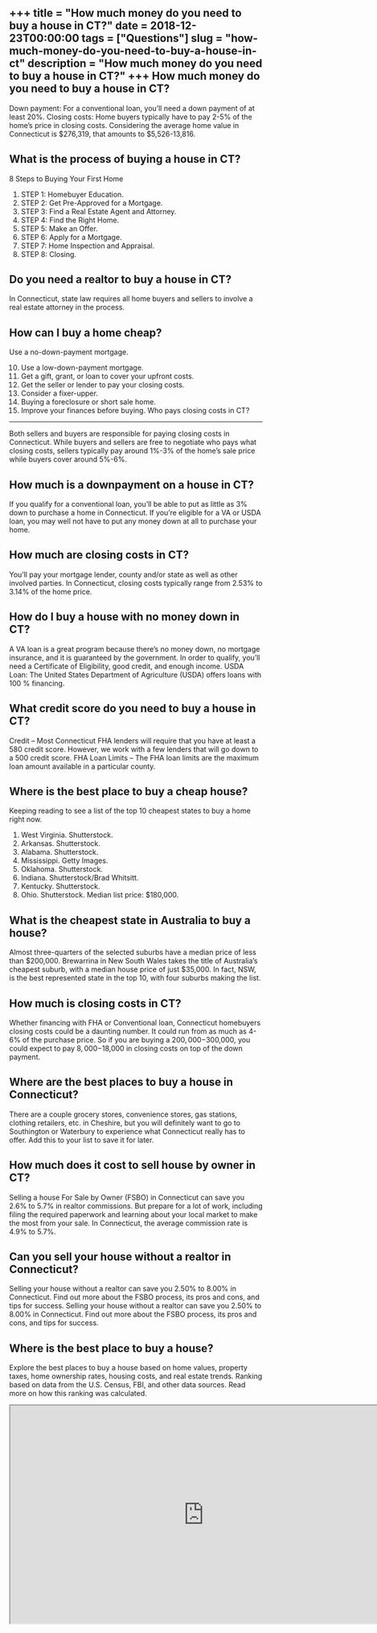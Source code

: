 +++
title = "How much money do you need to buy a house in CT?"
date = 2018-12-23T00:00:00
tags = ["Questions"]
slug = "how-much-money-do-you-need-to-buy-a-house-in-ct"
description = "How much money do you need to buy a house in CT?"
+++
How much money do you need to buy a house in CT?
------------------------------------------------

Down payment: For a conventional loan, you’ll need a down payment of at least 20%. Closing costs: Home buyers typically have to pay 2-5% of the home’s price in closing costs. Considering the average home value in Connecticut is $276,319, that amounts to $5,526-13,816.

What is the process of buying a house in CT?
--------------------------------------------

8 Steps to Buying Your First Home

1. STEP 1: Homebuyer Education.
2. STEP 2: Get Pre-Approved for a Mortgage.
3. STEP 3: Find a Real Estate Agent and Attorney.
4. STEP 4: Find the Right Home.
5. STEP 5: Make an Offer.
6. STEP 6: Apply for a Mortgage.
7. STEP 7: Home Inspection and Appraisal.
8. STEP 8: Closing.

Do you need a realtor to buy a house in CT?
-------------------------------------------

In Connecticut, state law requires all home buyers and sellers to involve a real estate attorney in the process.

How can I buy a home cheap?
---------------------------

Use a no-down-payment mortgage.

10. Use a low-down-payment mortgage.
11. Get a gift, grant, or loan to cover your upfront costs.
12. Get the seller or lender to pay your closing costs.
13. Consider a fixer-upper.
14. Buying a foreclosure or short sale home.
15. Improve your finances before buying.
Who pays closing costs in CT?
-----------------------------

Both sellers and buyers are responsible for paying closing costs in Connecticut. While buyers and sellers are free to negotiate who pays what closing costs, sellers typically pay around 1%-3% of the home’s sale price while buyers cover around 5%-6%.

How much is a downpayment on a house in CT?
-------------------------------------------

If you qualify for a conventional loan, you’ll be able to put as little as 3% down to purchase a home in Connecticut. If you’re eligible for a VA or USDA loan, you may well not have to put any money down at all to purchase your home.

How much are closing costs in CT?
---------------------------------

You’ll pay your mortgage lender, county and/or state as well as other involved parties. In Connecticut, closing costs typically range from 2.53% to 3.14% of the home price.

How do I buy a house with no money down in CT?
----------------------------------------------

A VA loan is a great program because there’s no money down, no mortgage insurance, and it is guaranteed by the government. In order to qualify, you’ll need a Certificate of Eligibility, good credit, and enough income. USDA Loan: The United States Department of Agriculture (USDA) offers loans with 100 % financing.

What credit score do you need to buy a house in CT?
---------------------------------------------------

Credit – Most Connecticut FHA lenders will require that you have at least a 580 credit score. However, we work with a few lenders that will go down to a 500 credit score. FHA Loan Limits – The FHA loan limits are the maximum loan amount available in a particular county.

Where is the best place to buy a cheap house?
---------------------------------------------

Keeping reading to see a list of the top 10 cheapest states to buy a home right now.

1. West Virginia. Shutterstock.
2. Arkansas. Shutterstock.
3. Alabama. Shutterstock.
4. Mississippi. Getty Images.
5. Oklahoma. Shutterstock.
6. Indiana. Shutterstock/Brad Whitsitt.
7. Kentucky. Shutterstock.
8. Ohio. Shutterstock. Median list price: $180,000.

What is the cheapest state in Australia to buy a house?
-------------------------------------------------------

Almost three-quarters of the selected suburbs have a median price of less than $200,000. Brewarrina in New South Wales takes the title of Australia’s cheapest suburb, with a median house price of just $35,000. In fact, NSW, is the best represented state in the top 10, with four suburbs making the list.

How much is closing costs in CT?
--------------------------------

Whether financing with FHA or Conventional loan, Connecticut homebuyers closing costs could be a daunting number. It could run from as much as 4-6% of the purchase price. So if you are buying a $200,000-$300,000, you could expect to pay $8,000-$18,000 in closing costs on top of the down payment.

Where are the best places to buy a house in Connecticut?
--------------------------------------------------------

There are a couple grocery stores, convenience stores, gas stations, clothing retailers, etc. in Cheshire, but you will definitely want to go to Southington or Waterbury to experience what Connecticut really has to offer. Add this to your list to save it for later.

How much does it cost to sell house by owner in CT?
---------------------------------------------------

Selling a house For Sale by Owner (FSBO) in Connecticut can save you 2.6% to 5.7% in realtor commissions. But prepare for a lot of work, including filing the required paperwork and learning about your local market to make the most from your sale. In Connecticut, the average commission rate is 4.9% to 5.7%.

Can you sell your house without a realtor in Connecticut?
---------------------------------------------------------

Selling your house without a realtor can save you 2.50% to 8.00% in Connecticut. Find out more about the FSBO process, its pros and cons, and tips for success. Selling your house without a realtor can save you 2.50% to 8.00% in Connecticut. Find out more about the FSBO process, its pros and cons, and tips for success.

Where is the best place to buy a house?
---------------------------------------

Explore the best places to buy a house based on home values, property taxes, home ownership rates, housing costs, and real estate trends. Ranking based on data from the U.S. Census, FBI, and other data sources. Read more on how this ranking was calculated.

<iframe allow="accelerometer; autoplay; clipboard-write; encrypted-media; gyroscope; picture-in-picture" allowfullscreen="" class="__youtube_prefs__  epyt-is-override  no-lazyload" data-no-lazy="1" data-origheight="433" data-origwidth="770" data-skipgform_ajax_framebjll="" height="433" id="_ytid_40803" loading="lazy" src="https://www.youtube.com/embed/v_82cC6vtWg?enablejsapi=1&autoplay=0&cc_load_policy=0&cc_lang_pref=&iv_load_policy=1&loop=0&modestbranding=0&rel=1&fs=1&playsinline=0&autohide=2&theme=dark&color=red&controls=1&" title="YouTube player" width="770"></iframe>